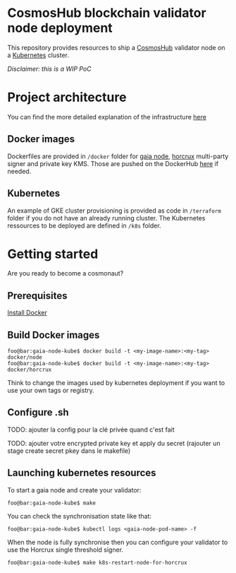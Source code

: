 # CosmosHub blockchain validator node deployment
This repository provides resources to ship a [CosmosHub](https://hub.cosmos.network/main/hub-overview/overview.html) validator node on a [Kubernetes](https://kubernetes.io/) cluster.

*Disclaimer: this is a WIP PoC*


# Project architecture

You can find the more detailed explanation of the infrastructure [here](infrastructure.md)
## Docker images

Dockerfiles are provided in `/docker` folder for [gaia node](https://github.com/cosmos/gaia), [horcrux](https://github.com/strangelove-ventures/horcrux) multi-party signer and private key KMS.
Those are pushed on the DockerHub [here](https://hub.docker.com/r/jeremymc99/gaia) if needed.

## Kubernetes
An example of GKE cluster provisioning is provided as code in `/terraform` folder if you do not have an already running cluster.
The Kubernetes ressources to be deployed are defined in `/k8s` folder.

# Getting started

Are you ready to become a cosmonaut?

## Prerequisites

[Install Docker](https://docs.docker.com/get-docker/)

## Build Docker images
```console
foo@bar:gaia-node-kube$ docker build -t <my-image-name>:<my-tag> docker/node
foo@bar:gaia-node-kube$ docker build -t <my-image-name>:<my-tag> docker/horcrux
```
Think to change the images used by kubernetes deployment if you want to use your own tags or registry.

## Configure .sh
TODO: ajouter la config pour la clé privée quand c'est fait

TODO: ajouter votre encrypted private key et apply du secret (rajouter un stage create secret pkey dans le makefile)

## Launching kubernetes resources
To start a gaia node and create your validator:
```console
foo@bar:gaia-node-kube$ make
```

You can check the synchronisation state like that:
```console
foo@bar:gaia-node-kube$ kubectl logs <gaia-node-pod-name> -f
```

When the node is fully synchronise then you can configure your validator to use the Horcrux single threshold signer.
```console
foo@bar:gaia-node-kube$ make k8s-restart-node-for-horcrux
```
